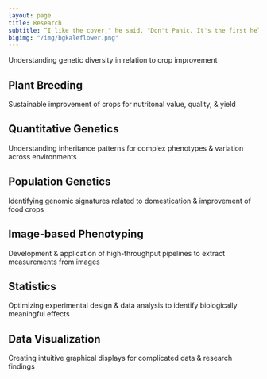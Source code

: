 ```yaml
---
layout: page
title: Research
subtitle: “I like the cover," he said. "Don't Panic. It's the first helpful or intelligible thing anybody's said to me all day.” ― Douglas Adams, The Hitchhiker's Guide to the Galaxy
bigimg: "/img/bgkaleflower.png"
---
```


Understanding genetic diversity in relation to crop improvement

## Plant Breeding
Sustainable improvement of crops for nutritonal value, quality, & yield  

## Quantitative Genetics
Understanding inheritance patterns for complex phenotypes & variation across environments  

## Population Genetics
Identifying genomic signatures related to domestication & improvement of food crops

## Image-based Phenotyping
Development & application of high-throughput pipelines to extract measurements from images

## Statistics
Optimizing experimental design & data analysis to identify biologically meaningful effects

## Data Visualization
Creating intuitive graphical displays for complicated data & research findings
